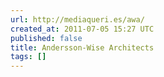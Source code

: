 ```yaml
---
url: http://mediaqueri.es/awa/
created_at: 2011-07-05 15:27 UTC
published: false
title: Andersson-Wise Architects
tags: []
---
```



